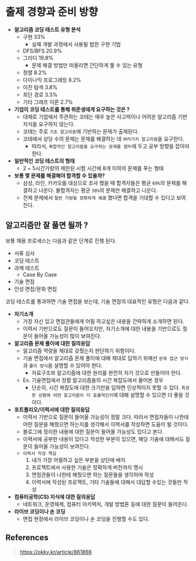 # 출제 경향과 준비 방향

- __알고리즘 코딩 테스트 유형 분석__
  - 구현 33%
    - 실제 개발 과정에서 사용될 법한 구현 기법
  - DFS/BFS 20.9%
  - 그리디 19.8%
    - 문제 해결 방법만 떠올리면 간단하게 풀 수 있는 유형
  - 정렬 8.2%
  - 다이나믹 프로그래밍 8.2%
  - 이진 탐색 3.8%
  - 최단 경로 3.3%
  - 기타 그래프 이론 2.7%
- __기업이 코딩 테스트를 통해 취준생에게 요구하는 것은 ?__
  - 대체로 기업에서 주관하는 코테는 매우 높은 사고력이나 어려운 알고리즘 기반 지식을 요구하지 않는다.
  - 코테는 주로 `기초 알고리즘`에 기반하는 문제가 출제된다.
  - 코테에서 상당 수의 문제는 문제를 해결하는 데 `여러가지 알고리즘`을 요구한다.
    - 따라서, `복합적인 알고리즘을 요구하는 문제를 염두`에 두고 공부 방향을 잡아야 한다.
- __일반적인 코딩 테스트의 형태__
  - 2 ~ 5시간가량의 제한된 시험 시간에 8개 이하의 문제를 푸는 형태
- __보통 몇 문제를 해결해야 합격할 수 있을까?__
  - 삼성, 라인, 카카오를 대상으로 조사 했을 때 합격자들은 평균 `69%`의 문제를 해결하고 나온다. 불합격자는 평균 `38%`의 문제만 해결하고 나온다.
  - 전체 문제에서 `절반 가량을 정확하게 해결` 했다면 합격을 기대할 수 있다고 보여진다.

## 알고리즘만 잘 풀면 될까 ?

보통 채용 프로세스는 다음과 같은 단계로 진행 된다.

- 서류 심사
- 코딩 테스트
- 과제 테스트
  - Case By Case
- 기술 면접
- 인성 면접/문화 면접

코딩 테스트를 통과하면 기술 면접을 보는데, 기술 면접의 대표적인 유형은 다음과 같다.

- __자기소개__
  - 가장 자신 있고 면접관들에게 어필 하고싶은 내용을 간략하게 소개하면 된다.
  - 이력서 기반으로도 질문이 들어오지만, 자기소개에 대한 내용을 기반으로도 질문이 들어올 가능성이 많이 보여진다.
- __알고리즘 문제 풀이에 대한 질의응답__
  - 알고리즘 역량을 제대로 갖췄는지 판단하기 위함이다.
  - 기술 면접에서 알고리즘 문제 풀이에 대해 제대로 답하기 위해선 `문제 접근 방식`과 `풀이 방식`을 설명할 수 있어야 한다.
    - 자료구조와 알고리즘에 대한 원리를 완전히 자기 것으로 만들어야 한다.
  - Ex. 기술면접에서 정렬 알고리즘들의 시간 복잡도에서 물어본 경우
    - 단순히, 시간 복잡도에 대한 크기만을 답하면 인상적이지 못할 수 있다. `특정한 상황에 어떤 알고리즘이 더 효율적인지`에 대해 설명할 수 있으면 더 좋을 것이다.
- __포트폴리오/이력서에 대한 질의응답__
  - 이력서 기반으로 질문이 들어올 가능성이 정말 크다. 따라서 면접자들이 나한테 어떤 질문을 해줬으면 하는지를 생각해서 이력서를 작성하면 도움이 될 것이다.
  - 블로그에 정리한 내용에 대한 질문이 들어올 가능성도 있다고 본다.
  - 이력서에 공부한 내용이 있다고 작성한 부분이 있으면, 해당 기술에 대해서도 질문이 들어올 가능성이 보여진다.
  - `이력서 작성 핵심`
    1. 내가 가장 어필하고 싶은 부분을 상단에 배치
    2. 프로젝트에서 사용한 기술은 정확하게 버전까지 명시
    3. 면접관들이 나한테 해줬으면 하는 질문들을 생각하며 작성
    4. 이력서에 작성된 프로젝트, 기타 기술들에 대해서 대답할 수있는 것들만 작성
- __컴퓨터공학(CS) 지식에 대한 질의응답__
  - 네트워크, 운영체제, 컴퓨터 아키텍처, 개발 방법론 등에 대한 질문이 들어온다.
- __라이브 코딩이나 손 코딩__
  - 면접 현장에서 라이브 코딩이나 손 코딩을 진행할 수도 있다.
  
## References

> https://okky.kr/article/861866
